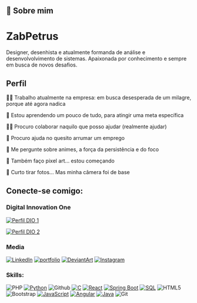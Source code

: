 ## 🚀 Sobre mim

# ZabPetrus

Designer, desenhista e atualmente formanda  de análise e desenvolvolvimento de sistemas. Apaixonada por conhecimento e sempre em busca de novos desafios.

## Perfil

👩‍💻 Trabalho atualmente na empresa: em busca desesperada de um milagre, porque até agora nadica

🧠 Estou aprendendo um pouco de tudo, para atingir uma meta específica

👯‍♀️ Procuro colaborar naquilo que posso ajudar (realmente ajudar)

🤔 Procuro ajuda no quesito arrumar um emprego

💬 Me pergunte sobre animes, a força da persistência e do foco

🍄 Também faço pixel art... estou começando

👻 Curto tirar fotos... Mas minha câmera foi de base




## Conecte-se comigo:

### Digital Innovation One

[![Perfil DIO 1](https://img.shields.io/badge/-Perfil%20Principal%20na%20DIO%20-ff30ff?style=for-the-badge)](https://www.dio.me/users/belsanpesou) 

[![Perfil DIO 2](https://img.shields.io/badge/Perfil%20Secundário%20na%20DIO%20-FFAAFF?style=for-the-badge)](https://www.dio.me/users/howhawk)

### Media
 

[![LinkedIn](https://img.shields.io/badge/LinkedIn-0A66C2?style=for-the-badge&logo=linkedin&logoColor=white)](https://www.linkedin.com/in/izabel-santos-6957483b/) 
[![portfolio](https://img.shields.io/badge/Portifolio%20GITHUB-000?style=for-the-badge&logo=ko-fi&logoColor=white)](https://github.com/zabpetrus/)
[![DeviantArt](https://img.shields.io/badge/DeviantArt-05CC47?style=for-the-badge&logo=deviantart&logoColor=white)](https://www.deviantart.com/zabpetrus)
[![Instagram](https://img.shields.io/badge/Instagram-E4405F?style=for-the-badge&logo=instagram&logoColor=white)](https://www.instagram.com/beecandysouza)




### Skills:
![PHP](https://img.shields.io/badge/php-%23777BB4.svg?style=for-the-badge&logo=php&logoColor=white) 
[![Python](https://img.shields.io/badge/python-3776AB?style=for-the-badge&logo=python&logoColor=white)](https://www.python.org/)
![Github](https://img.shields.io/badge/Github-181717?style=for-the-badge&logo=Github&logoColor=white)
[![C](https://img.shields.io/badge/C-00599C?style=for-the-badge&logo=c&logoColor=white)](https://en.wikipedia.org/wiki/C_(programming_language))
[![React](https://img.shields.io/badge/React-61DAFB?style=for-the-badge&logo=react&logoColor=white)](https://reactjs.org/)
[![Spring Boot](https://img.shields.io/badge/Spring_Boot-6DB33F?style=for-the-badge&logo=spring-boot)](https://spring.io/projects/spring-boot)
[![SQL](https://img.shields.io/badge/SQL-4479A1?style=for-the-badge&logo=sql&logoColor=white)](https://en.wikipedia.org/wiki/SQL)
![HTML5](https://img.shields.io/badge/HTML5-E34F26?style=for-the-badge&logo=html5&logoColor=white)
![Bootstrap](https://img.shields.io/badge/bootstrap-%238511FA.svg?style=for-the-badge&logo=bootstrap&logoColor=white)
[![JavaScript](https://img.shields.io/badge/JavaScript-F7DF1E?style=for-the-badge&logo=javascript&logoColor=black)](https://developer.mozilla.org/en-US/docs/Web/JavaScript)
[![Angular](https://img.shields.io/badge/Angular-DD0031?style=for-the-badge&logo=angular&logoColor=white)](https://angular.io/)
[![Java](https://img.shields.io/badge/Java-007396?style=for-the-badge&logo=java&logoColor=white)](https://www.java.com/)
![Git](https://img.shields.io/badge/Git-F05032?style=for-the-badge&logo=git&logoColor=white)






